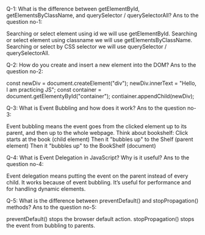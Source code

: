 Q-1: What is the difference between getElementById, getElementsByClassName, and querySelector / querySelectorAll?
Ans to the question no-1:

Searching or select element using id we will use getElementById.
Searching or select element using classname we will use getElementsByClassName.
Searching or select by CSS selector we will use querySelector / querySelectorAll.


Q-2: How do you create and insert a new element into the DOM?
Ans to the question no-2:

const newDiv = document.createElement("div");
newDiv.innerText = "Hello, I am practicing JS";
const container = document.getElementyById("container");
contiainer.appendChild(newDiv);

Q-3: What is Event Bubbling and how does it work?
Ans to the question no-3:

Event bubbling means the event goes from the clicked element up to its parent, and then up to the whole webpage.
Think about bookshelf:
Click starts at the book (child element)
Then it "bubbles up" to the Shelf (parent element)
Then it "bubbles up" to the BookShelf (document)


Q-4: What is Event Delegation in JavaScript? Why is it useful?
Ans to the question no-4:

Event delegation means putting the event on the parent instead of every child. It works because of event bubbling. It’s useful for performance and for handling dynamic elements.


Q-5: What is the difference between preventDefault() and stopPropagation() methods?
Ans to the question no-5:

preventDefault() stops the browser default action.
stopPropagation() stops the event from bubbling to parents.

